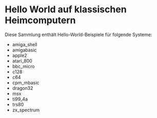 # Hello World auf klassischen Heimcomputern

Diese Sammlung enthält Hello-World-Beispiele für folgende Systeme:

- amiga_shell
- amigabasic
- apple2
- atari_800
- bbc_micro
- c128
- c64
- cpm_mbasic
- dragon32
- msx
- ti99_4a
- trs80
- zx_spectrum
